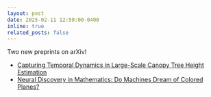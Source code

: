 ```yaml
---
layout: post
date: 2025-02-11 12:59:00-0400
inline: true
related_posts: false
---
```

Two new preprints on arXiv!

- [Capturing Temporal Dynamics in Large-Scale Canopy Tree Height Estimation](https://arxiv.org/abs/2501.19328)
- [Neural Discovery in Mathematics: Do Machines Dream of Colored Planes?](https://arxiv.org/abs/2501.18527)